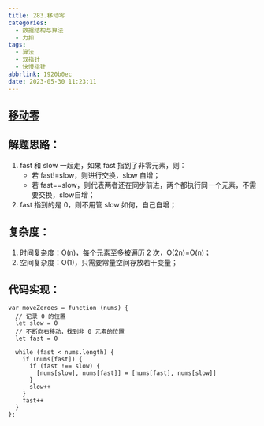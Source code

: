 ```yaml
---
title: 283.移动零
categories:
  - 数据结构与算法
  - 力扣
tags:
  - 算法
  - 双指针
  - 快慢指针
abbrlink: 1920b0ec
date: 2023-05-30 11:23:11
---
```

## [移动零](https://leetcode.cn/problems/move-zeroes/)

## 解题思路：
1. fast 和 slow 一起走，如果 fast 指到了非零元素，则：
    - 若 fast!=slow，则进行交换，slow 自增；
    - 若 fast==slow，则代表两者还在同步前进，两个都执行同一个元素，不需要交换，slow自增；
2. fast 指到的是 0，则不用管 slow 如何，自己自增；

## 复杂度：
1. 时间复杂度：O(n)，每个元素至多被遍历 2 次，O(2n)=O(n)；
2. 空间复杂度：O(1)，只需要常量空间存放若干变量；

## 代码实现：
```JS
var moveZeroes = function (nums) {
  // 记录 0 的位置
  let slow = 0
  // 不断向右移动，找到非 0 元素的位置
  let fast = 0

  while (fast < nums.length) {
    if (nums[fast]) {
      if (fast !== slow) {
        [nums[slow], nums[fast]] = [nums[fast], nums[slow]]
      }
      slow++
    }
    fast++
  }
};
```
